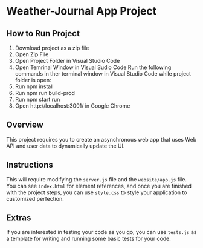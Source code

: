 # Weather-Journal App Project

## How to Run Project
1. Download project as a zip file
2. Open Zip File
3. Open Project Folder in Visual Studio Code
4. Open Temrinal Window in Visual Sudio Code
Run the following commands in ther terminal window in Visual Studio Code while project folder is open:
5. Run npm install
6. Run npm run build-prod
7. Run npm start run
8. Open http://localhost:3001/ in Google Chrome

## Overview
This project requires you to create an asynchronous web app that uses Web API and user data to dynamically update the UI. 

## Instructions
This will require modifying the `server.js` file and the `website/app.js` file. You can see `index.html` for element references, and once you are finished with the project steps, you can use `style.css` to style your application to customized perfection.

## Extras
If you are interested in testing your code as you go, you can use `tests.js` as a template for writing and running some basic tests for your code.
